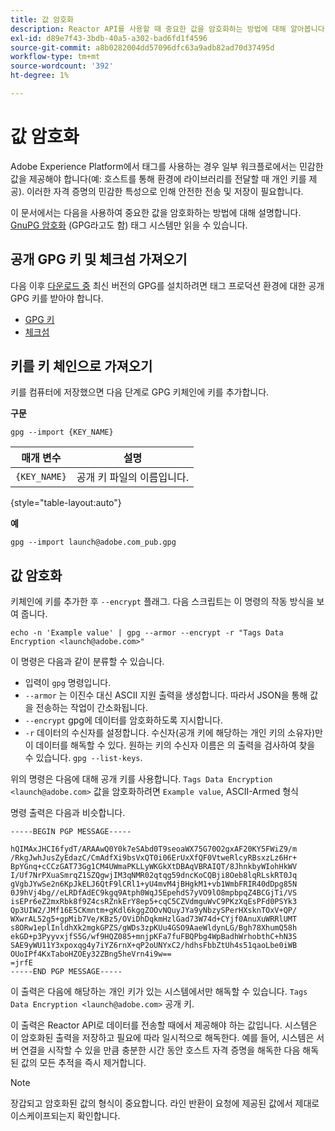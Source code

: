 ```yaml
---
title: 값 암호화
description: Reactor API를 사용할 때 중요한 값을 암호화하는 방법에 대해 알아봅니다.
exl-id: d89e7f43-3bdb-40a5-a302-bad6fd1f4596
source-git-commit: a8b0282004dd57096dfc63a9adb82ad70d37495d
workflow-type: tm+mt
source-wordcount: '392'
ht-degree: 1%

---
```


# 값 암호화

Adobe Experience Platform에서 태그를 사용하는 경우 일부 워크플로에서는 민감한 값을 제공해야 합니다(예: 호스트를 통해 환경에 라이브러리를 전달할 때 개인 키를 제공). 이러한 자격 증명의 민감한 특성으로 인해 안전한 전송 및 저장이 필요합니다.

이 문서에서는 다음을 사용하여 중요한 값을 암호화하는 방법에 대해 설명합니다. [GnuPG 암호화](https://www.gnupg.org/gph/en/manual/x110.html) (GPG라고도 함) 태그 시스템만 읽을 수 있습니다.

## 공개 GPG 키 및 체크섬 가져오기

다음 이후 [다운로드 중](https://gnupg.org/download/) 최신 버전의 GPG를 설치하려면 태그 프로덕션 환경에 대한 공개 GPG 키를 받아야 합니다.

* [GPG 키](https://github.com/adobe/reactor-developer-docs/blob/master/files/launch%40adobe.com_pub.gpg)
* [체크섬](https://github.com/adobe/reactor-developer-docs/blob/master/files/launch%40adobe.com_pub.gpg.sum)

## 키를 키 체인으로 가져오기

키를 컴퓨터에 저장했으면 다음 단계로 GPG 키체인에 키를 추가합니다.

**구문**

```shell
gpg --import {KEY_NAME}
```

| 매개 변수 | 설명 |
| --- | --- |
| `{KEY_NAME}` | 공개 키 파일의 이름입니다. |

{style="table-layout:auto"}

**예**

```shell
gpg --import launch@adobe.com_pub.gpg
```

## 값 암호화

키체인에 키를 추가한 후 `--encrypt` 플래그. 다음 스크립트는 이 명령의 작동 방식을 보여 줍니다.

```shell
echo -n 'Example value' | gpg --armor --encrypt -r "Tags Data Encryption <launch@adobe.com>"
```

이 명령은 다음과 같이 분류할 수 있습니다.

* 입력이 `gpg` 명령입니다.
* `--armor` 는 이진수 대신 ASCII 지원 출력을 생성합니다. 따라서 JSON을 통해 값을 전송하는 작업이 간소화됩니다.
* `--encrypt` gpg에 데이터를 암호화하도록 지시합니다.
* `-r` 데이터의 수신자를 설정합니다. 수신자(공개 키에 해당하는 개인 키의 소유자)만이 데이터를 해독할 수 있다. 원하는 키의 수신자 이름은 의 출력을 검사하여 찾을 수 있습니다. `gpg --list-keys`.

위의 명령은 다음에 대해 공개 키를 사용합니다. `Tags Data Encryption <launch@adobe.com>` 값을 암호화하려면 `Example value`, ASCII-Armed 형식

명령 출력은 다음과 비슷합니다.

```shell
-----BEGIN PGP MESSAGE-----

hQIMAxJHCI6fydT/ARAAwQ0Y0k7eSAbd0T9seoaWX75G70O2gxAF20KY5FWiZ9/m
/RkgJwhJusZyEdazC/CmAdfXi9bsVxQT0i06ErUxXfQF0VtweRlcyRBsxzLz6Hr+
BpYGnq+cCCzGAT73Gg1CM4UWmaPKLLyWKGkXtDBAqVBRAIQT/8JhnkbyWIohHkWV
I/Uf7NrPXuaSmrqZ1SZQgwjIM3qNMR02qtqg59dncKoCQBji8Oeb8lqRLskRT0Jq
gVgbJYwSe2n6KpJkELJ6QtF9lCRl1+yU4mvM4jBHgkM1+vb1WmbFRIR40dDpg85N
0J9hVj4bg//eLRDfAdEC9kgq9Atph0WqJ5EpehdS7yVO9lO8mpbpqZ4BCGjTi/VS
isEPr6eZ2mxRbk8f9Z4csRZnkErY8ep5+cqC5CZVdmguWvC9PKzXqEsPFd0PSYk3
Qp3UIW2/JMf16E5CKmntm+gKdl6kggZOOvNQuyJYa9yNbzySPerHXsknTOxV+QP/
WXwrAL52g5+gpMib7Ve/KBz5/OViDhDqkmHzlGad73W74d+CYjf0AnuXuWRRlUMT
s8ORw1eplInldhXk2mgkGPZS/gWDs3zpKUu4GSO9AaeWldynLG/Bgh78XhumQ58h
ekGD+p3PyyvxjfS5G/wf9HQZ085+mnjpKFa7fuFBQPbg4WpBadhWrhobthC+hN3S
SAE9yWU11Y3xpoxqg4y7iYZ6rnX+qP2oUNYxC2/hdhsFbbZtUh4s51qaoLbe0iWB
OUoIPf4KxTaboHZOEy32ZBng5heVrn4i9w==
=jrfE
-----END PGP MESSAGE-----
```

이 출력은 다음에 해당하는 개인 키가 있는 시스템에서만 해독할 수 있습니다. `Tags Data Encryption <launch@adobe.com>` 공개 키.

이 출력은 Reactor API로 데이터를 전송할 때에서 제공해야 하는 값입니다. 시스템은 이 암호화된 출력을 저장하고 필요에 따라 일시적으로 해독한다. 예를 들어, 시스템은 서버 연결을 시작할 수 있을 만큼 충분한 시간 동안 호스트 자격 증명을 해독한 다음 해독된 값의 모든 추적을 즉시 제거합니다.

>[!NOTE]
>
>장갑되고 암호화된 값의 형식이 중요합니다. 라인 반환이 요청에 제공된 값에서 제대로 이스케이프되는지 확인합니다.
